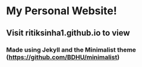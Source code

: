 # My Personal Website!
## Visit ritiksinha1.github.io to view
### Made using Jekyll and the Minimalist theme (https://github.com/BDHU/minimalist)
